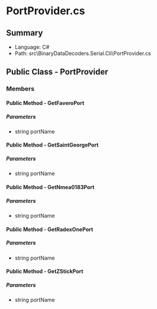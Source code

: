 ﻿# PortProvider.cs

## Summary

* Language: C#
* Path: src\BinaryDataDecoders.Serial.Cli\PortProvider.cs

## Public Class - PortProvider

### Members

#### Public Method - GetFaveroPort

#####  Parameters

 - string portName 

#### Public Method - GetSaintGeorgePort

#####  Parameters

 - string portName 

#### Public Method - GetNmea0183Port

#####  Parameters

 - string portName 

#### Public Method - GetRadexOnePort

#####  Parameters

 - string portName 

#### Public Method - GetZStickPort

#####  Parameters

 - string portName 

